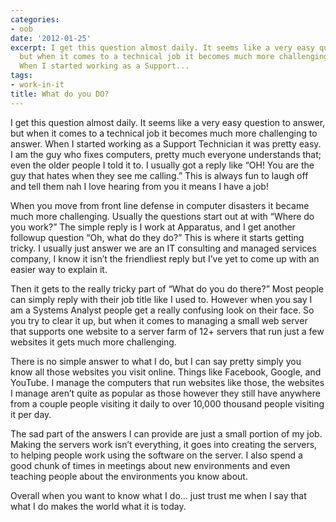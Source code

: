 ```yaml
---
categories:
- oob
date: '2012-01-25'
excerpt: I get this question almost daily. It seems like a very easy question to answer,
  but when it comes to a technical job it becomes much more challenging to answer.
  When I started working as a Support...
tags:
- work-in-it
title: What do you DO?
---
```


I get this question almost daily. It seems like a very easy question to answer, but when it comes to a technical job it becomes much more challenging to answer. When I started working as a Support Technician it was pretty easy. I am the guy who fixes computers, pretty much everyone understands that; even the older people I told it to. I usually got a reply like “OH! You are the guy that hates when they see me calling.” This is always fun to laugh off and tell them nah I love hearing from you it means I have a job!

When you move from front line defense in computer disasters it became much more challenging. Usually the questions start out at with “Where do you work?” The simple reply is I work at Apparatus, and I get another followup question “Oh, what do they do?” This is where it starts getting tricky. I usually just answer we are an IT consulting and managed services company, I know it isn’t the friendliest reply but I’ve yet to come up with an easier way to explain it.

Then it gets to the really tricky part of “What do you do there?” Most people can simply reply with their job title like I used to. However when you say I am a Systems Analyst people get a really confusing look on their face. So you try to clear it up, but when it comes to managing a small web server that supports one website to a server farm of 12+ servers that run just a few websites it gets much more challenging.

There is no simple answer to what I do, but I can say pretty simply you know all those websites you visit online. Things like Facebook, Google, and YouTube. I manage the computers that run websites like those, the websites I manage aren’t quite as popular as those however they still have anywhere from a couple people visiting it daily to over 10,000 thousand people visiting it per day.

The sad part of the answers I can provide are just a small portion of my job. Making the servers work isn’t everything, it goes into creating the servers, to helping people work using the software on the server. I also spend a good chunk of times in meetings about new environments and even teaching people about the environments you know about.

Overall when you want to know what I do… just trust me when I say that what I do makes the world what it is today.